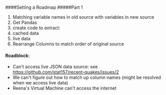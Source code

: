 ####Setting a Roadmap
#####Part 1

1. Matching variable names in old source with variables in new source
2. Get Pandas 
3. create code to extract:
  1. cached data
  2. live data
4. Rearrange Columns to match order of original source

#### Roadblock:
+ Can't access live JSON data source: see https://github.com/stat157/recent-quakes/issues/2
+ We can't figure out how to match up column names (might be resolved when we access live data)
+ Reena's Virtual Machine can't access the internet